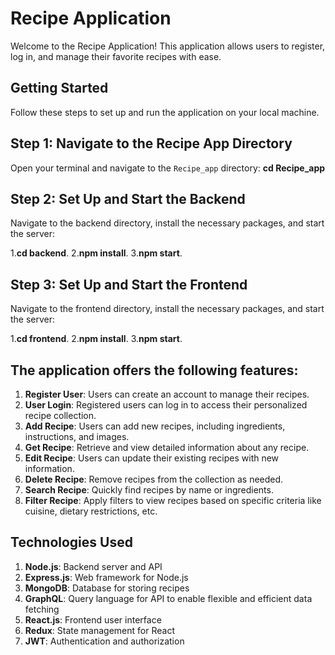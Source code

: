 # Recipe Application

Welcome to the Recipe Application! This application allows users to register, log in, and manage their favorite recipes with ease.

## Getting Started

Follow these steps to set up and run the application on your local machine.

## Step 1: Navigate to the Recipe App Directory

Open your terminal and navigate to the `Recipe_app` directory:
**cd Recipe_app**

## Step 2: Set Up and Start the Backend
Navigate to the backend directory, install the necessary packages, and start the server:

1.**cd backend**.
2.**npm install**.
3.**npm start**.

## Step 3: Set Up and Start the Frontend

Navigate to the frontend directory, install the necessary packages, and start the server:

1.**cd frontend**.
2.**npm install**.
3.**npm start**.

## The application offers the following features:

1. **Register User**: Users can create an account to manage their recipes.
2. **User Login**: Registered users can log in to access their personalized recipe collection.
3. **Add Recipe**: Users can add new recipes, including ingredients, instructions, and images.
4. **Get Recipe**: Retrieve and view detailed information about any recipe.
5. **Edit Recipe**: Users can update their existing recipes with new information.
6. **Delete Recipe**: Remove recipes from the collection as needed.
7. **Search Recipe**: Quickly find recipes by name or ingredients.
8. **Filter Recipe**: Apply filters to view recipes based on specific criteria like cuisine, dietary restrictions, etc.

## Technologies Used

1. **Node.js**: Backend server and API
2. **Express.js**: Web framework for Node.js
3. **MongoDB**: Database for storing recipes
4. **GraphQL**: Query language for API to enable flexible and efficient data fetching
5. **React.js**: Frontend user interface
6. **Redux**: State management for React
7. **JWT**: Authentication and authorization

